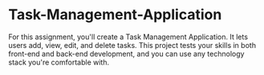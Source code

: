 # Task-Management-Application
For this assignment, you'll create a Task Management Application. It lets users add, view, edit, and delete tasks. This project tests your skills in both front-end and back-end development, and you can use any technology stack you're comfortable with.
